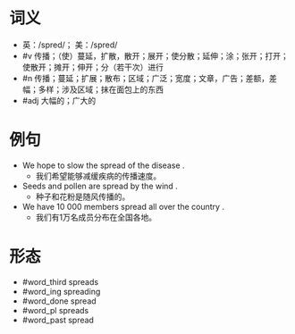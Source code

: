 # 词义
- 英：/spred/； 美：/spred/
- #v 传播；（使）蔓延，扩散，散开；展开；使分散；延伸；涂；张开；打开；使散开；摊开；伸开；分（若干次）进行
- #n 传播；蔓延；扩展；散布；区域；广泛；宽度；文章，广告；差额，差幅；多样；涉及区域；抹在面包上的东西
- #adj 大幅的；广大的
# 例句
- We hope to slow the spread of the disease .
	- 我们希望能够减缓疾病的传播速度。
- Seeds and pollen are spread by the wind .
	- 种子和花粉是随风传播的。
- We have 10 000 members spread all over the country .
	- 我们有1万名成员分布在全国各地。
# 形态
- #word_third spreads
- #word_ing spreading
- #word_done spread
- #word_pl spreads
- #word_past spread
